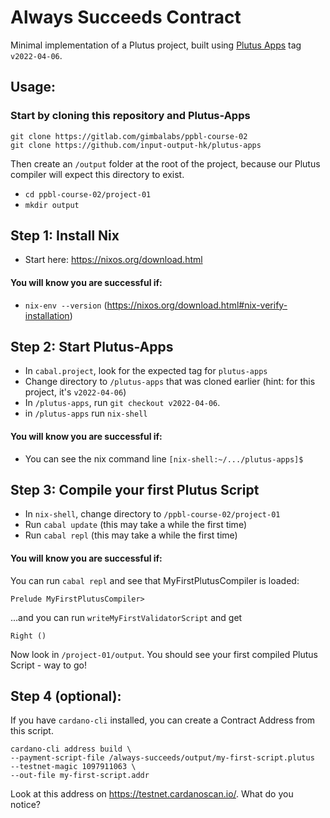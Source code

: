 # Always Succeeds Contract

Minimal implementation of a Plutus project, built using [Plutus Apps](https://github.com/input-output-hk/plutus-apps) tag `v2022-04-06`. 

## Usage:
### Start by cloning this repository and Plutus-Apps
```
git clone https://gitlab.com/gimbalabs/ppbl-course-02
git clone https://github.com/input-output-hk/plutus-apps
```
Then create an `/output` folder at the root of the project, because our Plutus compiler will expect this directory to exist.
- `cd ppbl-course-02/project-01`
- `mkdir output`

## Step 1: Install Nix
- Start here: https://nixos.org/download.html

#### You will know you are successful if:
- `nix-env --version` (https://nixos.org/download.html#nix-verify-installation)

## Step 2: Start Plutus-Apps
- In `cabal.project`, look for the expected tag for `plutus-apps`
- Change directory to `/plutus-apps` that was cloned earlier (hint: for this project, it's `v2022-04-06`)
- In `/plutus-apps`, run `git checkout v2022-04-06`.
- in `/plutus-apps` run `nix-shell`

#### You will know you are successful if:
- You can see the nix command line `[nix-shell:~/.../plutus-apps]$`

## Step 3: Compile your first Plutus Script
- In `nix-shell`, change directory to `/ppbl-course-02/project-01`
- Run `cabal update` (this may take a while the first time)
- Run `cabal repl` (this may take a while the first time)

#### You will know you are successful if:
You can run `cabal repl` and see that MyFirstPlutusCompiler is loaded:
```
Prelude MyFirstPlutusCompiler>
```
...and you can run `writeMyFirstValidatorScript` and get
```
Right ()
```
Now look in `/project-01/output`. You should see your first compiled Plutus Script - way to go!


## Step 4 (optional):
If you have `cardano-cli` installed, you can create a Contract Address from this script.

```
cardano-cli address build \
--payment-script-file /always-succeeds/output/my-first-script.plutus
--testnet-magic 1097911063 \
--out-file my-first-script.addr
```

Look at this address on https://testnet.cardanoscan.io/. What do you notice?